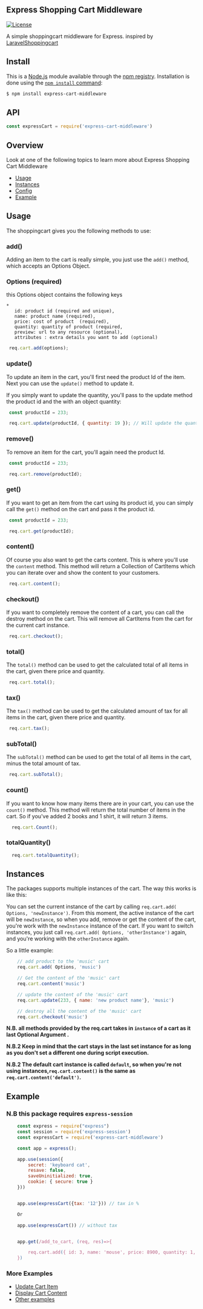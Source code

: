 ## Express Shopping Cart Middleware

[![License](https://poser.pugx.org/gloudemans/shoppingcart/license)](https://github.com/vwedesam/express-cart-middleware)

A simple shoppingcart middleware for Express.
inspired by [LaravelShoppingcart](https://packagist.org/packages/gloudemans/shoppingcart) 

## Install

This is a [Node.js](https://nodejs.org/en/) module available through the
[npm registry](https://www.npmjs.com/). Installation is done using the
[`npm install` command](https://docs.npmjs.com/getting-started/installing-npm-packages-locally):

```bash
$ npm install express-cart-middleware
```

## API

<!-- eslint-disable no-unused-vars -->

```js
const expressCart = require('express-cart-middleware')

```

## Overview
Look at one of the following topics to learn more about Express Shopping Cart Middleware

* [Usage](#usage)
* [Instances](#instances)
* [Config](#config)
* [Example](#example)

## Usage

The shoppingcart gives you the following methods to use:

### add()

Adding an item to the cart is really simple, you just use the `add()` method, which accepts an Options Object.
 
### Options (required)

this Options object contains the following keys
 
    *
       id: product id (required and unique),
       name: product name (required),
       price: cost of product  (required),
       quantity: quantity of product (required, 
       preview: url to any resource (optional),
       attributes : extra details you want to add (optional) 
  
    
```js
 req.cart.add(options);
```

### update()

To update an item in the cart, you'll first need the product Id of the item.
Next you can use the `update()` method to update it.

If you simply want to update the quantity, you'll pass to the update method the product id and the with an object quantity:

```js
 const productId = 233;

 req.cart.update(productId, { quantity: 19 }); // Will update the quantity
```

### remove()

To remove an item for the cart, you'll again need the product Id. 

```js
 const productId = 233;

 req.cart.remove(productId);
```

### get()

If you want to get an item from the cart using its product id, you can simply call the `get()` method on the cart and pass it the product id.

```js
 const productId = 233;

 req.cart.get(productId);
```

### content()

Of course you also want to get the carts content. This is where you'll use the `content` method. This method will return a Collection of CartItems which you can iterate over and show the content to your customers.

```js
 req.cart.content();
```

### checkout()

If you want to completely remove the content of a cart, you can call the destroy method on the cart. This will remove all CartItems from the cart for the current cart instance.

```js
 req.cart.checkout();
```

### total()

The `total()` method can be used to get the calculated total of all items in the cart, given there price and quantity.

```js
 req.cart.total();
```

### tax()

The `tax()` method can be used to get the calculated amount of tax for all items in the cart, given there price and quantity.

```js
 req.cart.tax();
```

### subTotal()

The `subTotal()` method can be used to get the total of all items in the cart, minus the total amount of tax. 

```js
 req.cart.subTotal();
```

### count()

If you want to know how many items there are in your cart, you can use the `count()` method. This method will return the total number of items in the cart. So if you've added 2 books and 1 shirt, it will return 3 items.

```js
  req.cart.Count();
```

### totalQuantity()


```js
  req.cart.totalQuantity();
```


## Instances

The packages supports multiple instances of the cart. The way this works is like this:

You can set the current instance of the cart by calling `req.cart.add( Options, 'newInstance')`. From this moment, the active instance of the cart will be `newInstance`, so when you add, remove or get the content of the cart, you're work with the `newInstance` instance of the cart.
If you want to switch instances, you just call `req.cart.add( Options, 'otherInstance')` again, and you're working with the `otherInstance` again.

So a little example:

```js
    // add product to the 'music' cart
    req.cart.add( Options, 'music')

    // Get the content of the 'music' cart
    req.cart.content('music')

    // update the content of the 'music' cart
    req.cart.update(233, { name: 'new product name'}, 'music')

    // destroy all the content of the 'music' cart
    req.cart.checkout('music')

```

**N.B. all methods provided by the req.cart takes in `instance` of a cart as it last Optional Argument .**

**N.B.2 Keep in mind that the cart stays in the last set instance for as long as you don't set a different one during script execution.**

**N.B.2 The default cart instance is called `default`, so when you're not using instances,`req.cart.content()` is the same as `req.cart.content('default')`.**

## Example

### N.B this package requires `express-session`

```js
    const express = require("express")
    const session = require('express-session')
    const expressCart = require('express-cart-middleware')

    const app = express();

    app.use(session({
        secret: 'keyboard cat',
        resave: false,
        saveUninitialized: true,
        cookie: { secure: true }
    }))


    app.use(expressCart({tax: '12'})) // tax in %

    Or

    app.use(expressCart()) // without tax 


    app.get(/add_to_cart, (req, res)=>{

        req.cart.add({ id: 3, name: 'mouse', price: 8900, quantity: 1, preview: 'http://myimages/src/google.png', attributes: [] })
    })


```

### More Examples

* [Update Cart Item ](/examples/update_cart.md)
* [Display Cart Content ](/examples/cart_content.md)
* [Other examples](/examples/others.md)






